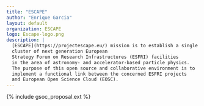 ```yaml
---
title: "ESCAPE"
author: "Enrique Garcia"
layout: default
organization: ESCAPE
logo: Escape-logo.png
description: |
  [ESCAPE](https://projectescape.eu/) mission is to establish a single 
  cluster of next generation European 
  Strategy Forum on Research Infrastructures (ESFRI) facilities 
  in the area of astronomy- and accelerator-based particle physics. 
  The purpose of this open source and collaborative environment is to 
  implement a functional link between the concerned ESFRI projects 
  and European Open Science Cloud (EOSC).
---
```


{% include gsoc_proposal.ext %}